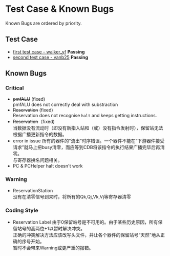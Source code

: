 # Test Case & Known Bugs
Known Bugs are ordered by priority.  
## Test Case
- [first test case - walker_yf][1] **Passing**  
- [second test case - yanb25][2] **Passing**  

[1]:/rom/rom.mem
[2]:/rom/testcase2.md

## Known Bugs
### Critical
- ~~pmfALU~~ (fixed)   
pmfALU does not correctly deal with substraction
- ~~Reservation~~ (fixed)  
Reservation does not recognise `halt` and keeps getting instructions.
- ~~Reservation~~（fixed)  
当数据没有流动时（即没有新指入站和（或）没有指令发射时），保留站无法根据广播更新指令的数据。
- error in issue
所有的器件的“流出”时序错误。一个器件不能在“下游器件接受请求”就马上把busy清零，而应等到CDB将该指令的执行结果广播完毕后再清零。  
与寄存器换名问题相关。  
- PC & PCHelper
halt doesn't work
### Warning 
- ReservationStation  
没有在清零信号到来时，将所有的Qk,Qj,Vk,Vj等寄存器清零

### Coding Style
- Reservation Label
由于0保留站号是不可用的。由于某些历史原因，所有保留站号的高两位+1以暂时解决冲突。  
正确的冲突解决方法应该改写头文件，并让各个器件的保留站号“天然”地从正确的序号开始。  
暂时不会带来Warning或更严重的报错。  